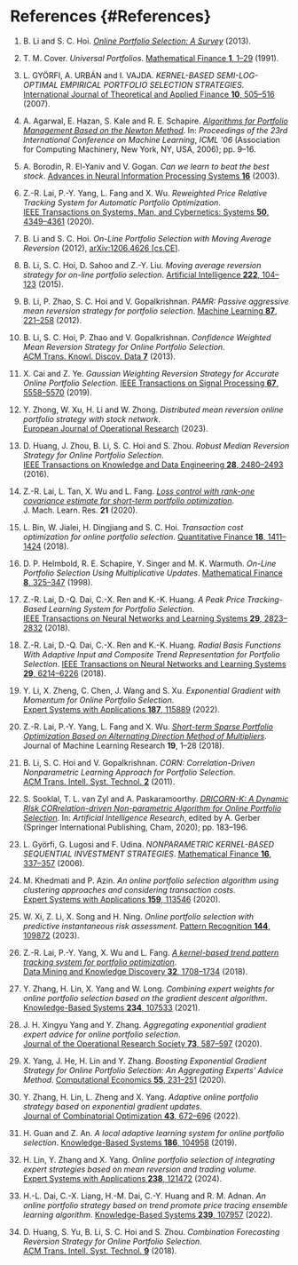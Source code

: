 
# References {#References}
1. <a id='li2013online'></a>
  B. Li and S. C. Hoi. [_Online Portfolio Selection: A Survey_](https://doi.org/10.48550/arXiv.1212.2129) (2013).
  
2. <a id='COVER451321'></a>
  T. M. Cover. _Universal Portfolios_. [Mathematical Finance **1**, 1–29](https://doi.org/10.1111/j.1467-9965.1991.tb00002.x) (1991).
  
3. <a id='KBSSMOP'></a>
  L. GYÖRFI, A. URBÁN and I. VAJDA. _KERNEL-BASED SEMI-LOG-OPTIMAL EMPIRICAL PORTFOLIO SELECTION STRATEGIES_. [International Journal of Theoretical and Applied Finance **10**, 505–516](https://doi.org/10.1142/S0219024907004251) (2007).
  
4. <a id='10.1145/1143844.1143846'></a>
  A. Agarwal, E. Hazan, S. Kale and R. E. Schapire. [_Algorithms for Portfolio Management Based on the Newton Method_](https://doi.org/10.1145/1143844.1143846). In: _Proceedings of the 23rd International Conference on Machine Learning_, _ICML &#39;06_ (Association for Computing Machinery, New York, NY, USA, 2006); pp. 9–16.
  
5. <a id='borodin2003can'></a>
  A. Borodin, R. El-Yaniv and V. Gogan. _Can we learn to beat the best stock_. [Advances in Neural Information Processing Systems **16**](https://doi.org/10.1613/jair.1336) (2003).
  
6. <a id='8411138'></a>
  Z.-R. Lai, P.-Y. Yang, L. Fang and X. Wu. _Reweighted Price Relative Tracking System for Automatic Portfolio Optimization_. [IEEE Transactions on Systems, Man, and Cybernetics: Systems **50**, 4349–4361](https://doi.org/10.1109/TSMC.2018.2852651) (2020).
  
7. <a id='li2012online'></a>
  B. Li and S. C. Hoi. _On-Line Portfolio Selection with Moving Average Reversion_ (2012), [arXiv:1206.4626 [cs.CE]](https://arxiv.org/abs/1206.4626).
  
8. <a id='LI2015104'></a>
  B. Li, S. C. Hoi, D. Sahoo and Z.-Y. Liu. _Moving average reversion strategy for on-line portfolio selection_. [Artificial Intelligence **222**, 104–123](https://doi.org/10.1016/j.artint.2015.01.006) (2015).
  
9. <a id='Li2012-ks'></a>
  B. Li, P. Zhao, S. C. Hoi and V. Gopalkrishnan. _PAMR: Passive aggressive mean reversion strategy for portfolio selection_. [Machine Learning **87**, 221–258](https://doi.org/10.1007/s10994-012-5281-z) (2012).
  
10. <a id='10.1145/2435209.2435213'></a>
  B. Li, S. C. Hoi, P. Zhao and V. Gopalkrishnan. _Confidence Weighted Mean Reversion Strategy for Online Portfolio Selection_. [ACM Trans. Knowl. Discov. Data **7**](https://doi.org/10.1145/2435209.2435213) (2013).
  
11. <a id='8834832'></a>
  X. Cai and Z. Ye. _Gaussian Weighting Reversion Strategy for Accurate Online Portfolio Selection_. [IEEE Transactions on Signal Processing **67**, 5558–5570](https://doi.org/10.1109/TSP.2019.2941067) (2019).
  
12. <a id='ZHONG2023'></a>
  Y. Zhong, W. Xu, H. Li and W. Zhong. _Distributed mean reversion online portfolio strategy with stock network_. [European Journal of Operational Research](https://doi.org/10.1016/j.ejor.2023.11.021) (2023).
  
13. <a id='7465840'></a>
  D. Huang, J. Zhou, B. Li, S. C. Hoi and S. Zhou. _Robust Median Reversion Strategy for Online Portfolio Selection_. [IEEE Transactions on Knowledge and Data Engineering **28**, 2480–2493](https://doi.org/10.1109/TKDE.2016.2563433) (2016).
  
14. <a id='10.5555/3455716.3455813'></a>
  Z.-R. Lai, L. Tan, X. Wu and L. Fang. [_Loss control with rank-one covariance estimate for short-term portfolio optimization_](https://dl.acm.org/doi/abs/10.5555/3455716.3455813). J. Mach. Learn. Res. **21** (2020).
  
15. <a id='1357831'></a>
  L. Bin, W. Jialei, H. Dingjiang and S. C. Hoi. _Transaction cost optimization for online portfolio selection_. [Quantitative Finance **18**, 1411–1424](https://doi.org/10.1080/14697688.2017.1357831) (2018).
  
16. <a id='10.1111/1467-9965.00058'></a>
  D. P. Helmbold, R. E. Schapire, Y. Singer and M. K. Warmuth. _On-Line Portfolio Selection Using Multiplicative Updates_. [Mathematical Finance **8**, 325–347](https://doi.org/10.1111/1467-9965.00058) (1998).
  
17. <a id='7942104'></a>
  Z.-R. Lai, D.-Q. Dai, C.-X. Ren and K.-K. Huang. _A Peak Price Tracking-Based Learning System for Portfolio Selection_. [IEEE Transactions on Neural Networks and Learning Systems **29**, 2823–2832](https://doi.org/10.1109/TNNLS.2017.2705658) (2018).
  
18. <a id='8356708'></a>
  Z.-R. Lai, D.-Q. Dai, C.-X. Ren and K.-K. Huang. _Radial Basis Functions With Adaptive Input and Composite Trend Representation for Portfolio Selection_. [IEEE Transactions on Neural Networks and Learning Systems **29**, 6214–6226](https://doi.org/10.1109/TNNLS.2018.2827952) (2018).
  
19. <a id='LI2022115889'></a>
  Y. Li, X. Zheng, C. Chen, J. Wang and S. Xu. _Exponential Gradient with Momentum for Online Portfolio Selection_. [Expert Systems with Applications **187**, 115889](https://doi.org/10.1016/j.eswa.2021.115889) (2022).
  
20. <a id='JMLR:v19:17-558'></a>
  Z.-R. Lai, P.-Y. Yang, L. Fang and X. Wu. [_Short-term Sparse Portfolio Optimization Based on Alternating Direction Method of Multipliers_](http://jmlr.org/papers/v19/17-558.html). Journal of Machine Learning Research **19**, 1–28 (2018).
  
21. <a id='10.1145/1961189.1961193'></a>
  B. Li, S. C. Hoi and V. Gopalkrishnan. _CORN: Correlation-Driven Nonparametric Learning Approach for Portfolio Selection_. [ACM Trans. Intell. Syst. Technol. **2**](https://doi.org/10.1145/1961189.1961193) (2011).
  
22. <a id='10.1007/978-3-030-66151-9_12'></a>
  S. Sooklal, T. L. van Zyl and A. Paskaramoorthy. [_DRICORN-K: A Dynamic RIsk CORrelation-driven Non-parametric Algorithm for Online Portfolio Selection_](https://doi.org/10.1007/978-3-030-66151-9_12). In: _Artificial Intelligence Research_, edited by A. Gerber (Springer International Publishing, Cham, 2020); pp. 183–196.
  
23. <a id='10.1111/j.1467-9965.2006.00274.x'></a>
  L. Györfi, G. Lugosi and F. Udina. _NONPARAMETRIC KERNEL-BASED SEQUENTIAL INVESTMENT STRATEGIES_. [Mathematical Finance **16**, 337–357](https://doi.org/10.1111/j.1467-9965.2006.00274.x) (2006).
  
24. <a id='KHEDMATI2020113546'></a>
  M. Khedmati and P. Azin. _An online portfolio selection algorithm using clustering approaches and considering transaction costs_. [Expert Systems with Applications **159**, 113546](https://doi.org/10.1016/j.eswa.2020.113546) (2020).
  
25. <a id='XI2023109872'></a>
  W. Xi, Z. Li, X. Song and H. Ning. _Online portfolio selection with predictive instantaneous risk assessment_. [Pattern Recognition **144**, 109872](https://doi.org/10.1016/j.patcog.2023.109872) (2023).
  
26. <a id='Lai2018'></a>
  Z.-R. Lai, P.-Y. Yang, X. Wu and L. Fang. [_A kernel-based trend pattern tracking system for portfolio optimization_](http://dx.doi.org/10.1007/s10618-018-0579-5). [Data Mining and Knowledge Discovery **32**, 1708–1734](https://doi.org/10.1007/s10618-018-0579-5) (2018).
  
27. <a id='ZHANG2021107533'></a>
  Y. Zhang, H. Lin, X. Yang and W. Long. _Combining expert weights for online portfolio selection based on the gradient descent algorithm_. [Knowledge-Based Systems **234**, 107533](https://doi.org/10.1016/j.knosys.2021.107533) (2021).
  
28. <a id='doi:10.1080/01605682.2020.1848358'></a>
  J. H. Xingyu Yang and Y. Zhang. _Aggregating exponential gradient expert advice for online portfolio selection_. [Journal of the Operational Research Society **73**, 587–597](https://doi.org/10.1080/01605682.2020.1848358) (2020).
  
29. <a id='Yang2020-if'></a>
  X. Yang, J. He, H. Lin and Y. Zhang. _Boosting Exponential Gradient Strategy for Online Portfolio Selection: An Aggregating Experts&#39; Advice Method_. [Computational Economics **55**, 231–251](https://doi.org/10.1007/s10614-019-09890-2) (2020).
  
30. <a id='Zhang2022-ht'></a>
  Y. Zhang, H. Lin, L. Zheng and X. Yang. _Adaptive online portfolio strategy based on exponential gradient updates_. [Journal of Combinatorial Optimization **43**, 672–696](https://doi.org/10.1007/s10878-021-00800-7) (2022).
  
31. <a id='GUAN2019104958'></a>
  H. Guan and Z. An. _A local adaptive learning system for online portfolio selection_. [Knowledge-Based Systems **186**, 104958](https://doi.org/10.1016/j.knosys.2019.104958) (2019).
  
32. <a id='LIN2024121472'></a>
  H. Lin, Y. Zhang and X. Yang. _Online portfolio selection of integrating expert strategies based on mean reversion and trading volume_. [Expert Systems with Applications **238**, 121472](https://doi.org/10.1016/j.eswa.2023.121472) (2024).
  
33. <a id='DAI2022107957'></a>
  H.-L. Dai, C.-X. Liang, H.-M. Dai, C.-Y. Huang and R. M. Adnan. _An online portfolio strategy based on trend promote price tracing ensemble learning algorithm_. [Knowledge-Based Systems **239**, 107957](https://doi.org/10.1016/j.knosys.2021.107957) (2022).
  
34. <a id='10.1145/3200692'></a>
  D. Huang, S. Yu, B. Li, S. C. Hoi and S. Zhou. _Combination Forecasting Reversion Strategy for Online Portfolio Selection_. [ACM Trans. Intell. Syst. Technol. **9**](https://doi.org/10.1145/3200692) (2018).
  
